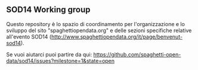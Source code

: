 SOD14 Working group
-------------------

Questo repository è lo spazio di coordinamento per l'organizzazione e lo sviluppo del sito "spaghettiopendata.org" e delle sezioni specifiche relative all'evento SOD14 (http://www.spaghettiopendata.org/it/page/benvenut-sod14).

Se vuoi aiutarci puoi partire da qui:
https://github.com/spaghetti-open-data/sod14/issues?milestone=1&state=open



